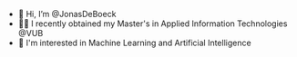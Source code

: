 - 👋 Hi, I’m @JonasDeBoeck
- 👨‍🎓 I recently obtained my Master's in Applied Information Technologies @VUB
- 📖 I'm interested in Machine Learning and Artificial Intelligence

<!---
JonasDeBoeck/JonasDeBoeck is a ✨ special ✨ repository because its `README.md` (this file) appears on your GitHub profile.
You can click the Preview link to take a look at your changes.
--->
